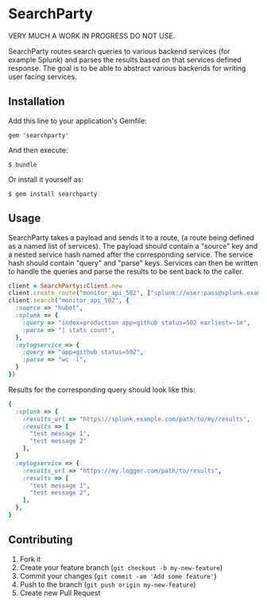 # SearchParty

VERY MUCH A WORK IN PROGRESS DO NOT USE.

SearchParty routes search queries to various backend services (for example
Splunk) and parses the results based on that services defined response. The
goal is to be able to abstract various backends for writing user facing
services.

## Installation

Add this line to your application's Gemfile:

    gem 'searchparty'

And then execute:

    $ bundle

Or install it yourself as:

    $ gem install searchparty

## Usage

SearchParty takes a payload and sends it to a route, (a route being defined as
a named list of services). The payload should contain a "source" key and a
nested service hash named after the corresponding service. The service hash
should contain "query" and "parse" keys. Services can then be written to
handle the queries and parse the results to be sent back to the caller.

```ruby
client = SearchParty::Client.new
client.create_route("monitor_api_502", ["splunk://user:pass@splunk.example.com", "mylogservice://user:pass@my.logger.com"])
client.search("monitor_api_502", {
  :source => "hubot",
  :splunk => {
    :query => "index=production app=github status=502 earliest=-1m",
    :parse => "| stats count",
  },
  :mylogservice => {
    :query => "app=github status=502",
    :parse => "wc -l",
  }
})
```

Results for the corresponding query should look like this:

```ruby
{
  :splunk => {
    :results_url => "https://splunk.example.com/path/to/my/results",
    :results => [
      "test message 1",
      "test message 2"
    ],
  }
  :mylogservice => {
    :results_url => "https://my.logger.com/path/to/results",
    :results => [
      "test message 1",
      "test message 2",
    ],
  },
}
```

## Contributing

1. Fork it
2. Create your feature branch (`git checkout -b my-new-feature`)
3. Commit your changes (`git commit -am 'Add some feature'`)
4. Push to the branch (`git push origin my-new-feature`)
5. Create new Pull Request
